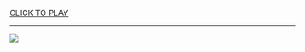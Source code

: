 
<a href="https://premium76.site?title=weather_expected_for_nfl_week_16_games.&ref=13M">CLICK TO PLAY</a></h3>
<hr>

<a href="https://premium76.site?title=weather_expected_for_nfl_week_16_games.&ref=13M"><img src="https://clearcache.store/games.png"></a>


